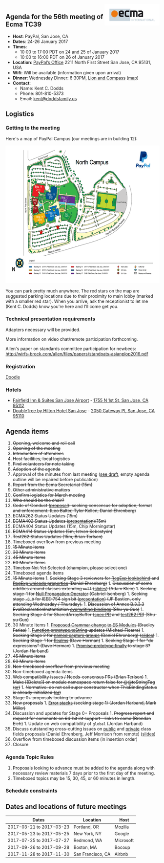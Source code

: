 <img src="../images/Ecma_RVB-003.jpg" align="right" height="70" alt="" />

## Agenda for the 56th meeting of Ecma TC39

- **Host**: PayPal, San Jose, CA
- **Dates**: 24-26 January 2017
- **Times**:
  - 10:00 to 17:00 PDT on 24 and 25 of January 2017
  - 10:00 to 16:00 PDT on 26 of January 2017
- **Location**:
  [PayPal’s Office](https://www.google.com/maps/place/PayPal/@37.376941,-121.9248805,17z/data=!3m1!4b1!4m5!3m4!1s0x808fcbe88aee163b:0xd6064b10b2260381!8m2!3d37.3769368!4d-121.9226918)
  2211 North First Street
  San Jose, CA 95131, USA
- **Wifi**: Will be available (information given upon arrival)
- **Dinner**:
  Wednesday Dinner: 6:30PM, [Lion and Compass](http://lionandcompass.com/) ([map](https://www.google.com/maps/place/1023+N+Fair+Oaks+Ave,+Sunnyvale,+CA+94089/@37.3989538,-122.0117916,19z/data=!4m13!1m7!3m6!1s0x808fb7cb2e8ac697:0x32d54c9afe825375!2s1023+N+Fair+Oaks+Ave,+Sunnyvale,+CA+94089!3b1!8m2!3d37.3989907!4d-122.0121922!3m4!1s0x808fb7cb2e8ac697:0x32d54c9afe825375!8m2!3d37.3989907!4d-122.0121922))
- **Contact**:
  - Name: Kent C. Dodds
  - Phone: 801-810-5373
  - Email: kent@doddsfamily.us

## Logistics

### Getting to the meeting

Here's a map of PayPal Campus (our meetings are in building 12):

<a href="https://raw.githubusercontent.com/tc39/agendas/master/images/PayPal%20Campus.png"><img src="../images/PayPal%20Campus.png" height="450" alt="PayPal campus map" /></a>

You can park pretty much anywhere. The red stars on the map are suggested parking locations due to their proximity to main lobby (marked with a smaller red star). When you arrive, ask the receptionist to let me (Kent C. Dodds) know you're here and I'll come get you.

### Technical presentation requirements

Adapters necessary will be provided.

More information on video chat/remote participation forthcoming.

Allen's paper on standards committee participation for newbees: http://wirfs-brock.com/allen/files/papers/standpats-asianplop2016.pdf

### Registration

[Doodle](https://ecma-international.doodle.com/poll/anzg2zzzmakxgbte)

### Hotels

- [Fairfield Inn & Suites San Jose Airport](http://www.marriott.com/hotels/travel/sjcfi-fairfield-inn-and-suites-san-jose-airport/?scid=bb1a189a-fec3-4d19-a255-54ba596febe2) - [1755 N 1st St, San Jose, CA 95112](https://www.google.com/maps/place/Fairfield+Inn+%26+Suites+San+Jose+Airport/@37.3727714,-121.9153808,16z/data=!4m8!1m2!2m1!1shotels!3m4!1s0x0:0x4f8165f7ebc377be!8m2!3d37.3707189!4d-121.9174276)
- [DoubleTree by Hilton Hotel San Jose](http://doubletree3.hilton.com/en/hotels/california/doubletree-by-hilton-hotel-san-jose-JOSE-DT/index.html) - [2050 Gateway Pl, San Jose, CA 95110](https://www.google.com/maps/place/DoubleTree+by+Hilton+Hotel+San+Jose/@37.3727714,-121.9153808,16z/data=!4m8!1m2!2m1!1shotels!3m4!1s0x0:0x143d6b946b2164f5!8m2!3d37.3718507!4d-121.9227009)

## Agenda items

1. ~~Opening, welcome and roll call~~
  1. ~~Opening of the meeting~~
  1. ~~Introduction of attendees~~
  1. ~~Host facilities, local logistics~~
1. ~~Find volunteers for note taking~~
1. ~~Adoption of the agenda~~
1. Approval of the minutes from last meeting ([see draft](https://github.com/tc39/agendas/blob/master/2017/tc39-2016-052.pdf), empty agenda outline will be repaired before publication)
1. ~~Report from the Ecma Secretariat (15m)~~
1. ~~Other administrative matters~~
  1. ~~Confirm logistics for March meeting~~
  1. ~~Who should be the chair?~~
  1. ~~Code of Conduct ([proposal](https://github.com/tkellen/tc39-code-of-conduct-proposal)): seeking consensus for adoption, format and enforcement. (Leo Balter, Tyler Kellen, Daniel Ehrenberg)~~
1. ~~ECMA262 Status Updates (15m)~~
1. ~~ECMA402 Status Updates ([presentation](https://docs.google.com/presentation/d/1w-dhlVfbstl8MO0onMc04julUkk3WtKzTuQLN2Vz6-Y/edit?usp=sharing))(15m)~~
1. ECMA404 Status Updates (15m, Chip Morningstar)
1. ~~ECMA414 Status Updates (5m, Istvan Sebestyén)~~
1. ~~Test262 Status Updates (15m, Brian Terlson)~~
1. ~~Timeboxed overflow from previous meeting~~
  1. ~~15 Minute Items~~
  1. ~~30 Minute Items~~
  1. ~~45 Minute Items~~
  1. ~~60 Minute Items~~
  1. ~~Timebox Not Yet Selected (champion, please select one)~~
1. Timeboxed agenda items
  1. ~~15 Minute Items~~
    1. ~~Seeking Stage 3 reviewers for [RegExp lookbehind](https://github.com/tc39/proposal-regexp-lookbehind) and [RegExp Unicode properties](https://github.com/tc39/proposal-regexp-unicode-property-escapes) (Daniel Ehrenberg)~~
    1. ~~Discussion of some oddities around classes extending `null` ([slides](https://docs.google.com/presentation/d/1makDPBGA3fo-jjOpjhD97_GqlKRQHvh9Mya-B2Spxng/edit?usp=sharing)) (Adam Klein)~~
    1. ~~Seeking stage-1 for [Null Propagation Operator](https://docs.google.com/presentation/d/11O_wIBBbZgE1bMVRJI8kGnmC6dWCBOwutbN9SWOK0fU/view) (Gabriel Isenberg)~~
    1. ~~Seeking stage `-0.0` for IEEE-754 sign bit ([presentation](http://jfbastien.github.io/papers/Math.signbit.html)) (JF Bastien, only attending Wednesday / Thursday).~~
    1. ~~Discussion of Annex B.3.3.3 EvalDeclarationInstantiation [overwriting bindings](https://github.com/tc39/ecma262/issues/753) (Shu-yu Guo)~~
    1. ~~Seeking Stage 4 for SharedArrayBuffer ([spec PR](https://github.com/tc39/ecma262/pull/769) and [test262 PR](https://github.com/tc39/test262/pull/839)) (Shu-yu Guo)~~
  1. 30 Minute Items
    1. ~~[Proposed Grammar change to ES Modules](https://github.com/bmeck/UnambiguousJavaScriptGrammar) (Bradley Farias)~~
    1. ~~[Function.prototype.toString](https://github.com/tc39/Function-prototype-toString-revision) updates (Michael Ficarra)~~
    1. ~~Seeking Stage 2 for [named capture groups](https://tc39.github.io/proposal-regexp-named-groups/) (Daniel Ehrenberg) ([slides](https://docs.google.com/presentation/d/1fx5S4DpuD7z4K6ItFW7BjbvYPiuQNxU2769F5YhGP3o/edit#slide=id.p3))~~
    1. ~~Seeking Stage-1 for [Realms](https://github.com/caridy/proposal-realms) (Dave Herman)~~
    1. ~~Seeking Stage-1 for "do expressions" (Dave Herman)~~
    1. ~~[Promise.prototype.finally](https://github.com/tc39/proposal-promise-finally) to stage 3? (Jordan Harband)~~
  1. ~~45 Minute Items~~
  1. ~~60 Minute Items~~
1. ~~Non-timeboxed overflow from previous meeting~~
1. Non-timeboxed agenda items
  1. ~~Web compatibility issues / Needs-consensus PRs (Brian Terlson)~~
    1. ~~Make [[Delete]] on module namespace return false for @@toStringTag ([pr](https://github.com/tc39/ecma262/pull/767))~~
    1. ~~Normative: do not call super constructor when ThisBindingStatus is already initialized ([pr](https://github.com/tc39/ecma262/pull/762))~~
  1. ~~Stage 0+ proposals looking to advance~~
  1. ~~New proposals~~
    1. ~~[Error stacks](https://github.com/ljharb/proposal-error-stacks) (seeking stage 1) (Jordan Harband, Mark Miller)~~
  1. Discussion and updates for Stage 0+ Proposals
    1. ~~Progress report and request for comments on 64-bit int support - links to come (Brendan Eich)~~
    1. Update on web compatibility of `global` (Jordan Harband)
  1. Discuss outstanding cross-cutting issues on [public](https://github.com/tc39/proposal-class-public-fields/) and [private](http://github.com/tc39/proposal-private-fields/) class fields proposals (Daniel Ehrenberg, Jeff Morrison from remote) ([slides](https://docs.google.com/presentation/d/1yXsRdAJO7OdxF0NmZs2N8ySSrQwKp3D77vZXbQOWbMs/edit))
1. Overflow from timeboxed discussion items (in insertion order)
1. Closure

### Agenda Topic Rules

1. Proposals looking to advance must be added to the agenda along with necessary review materials 7 days prior to the first day of the meeting.
1. Timeboxed topics may be 15, 30, 45, or 60 minutes in length.

### Schedule constraints

## Dates and locations of future meetings

| Dates                    | Location          | Host       |
|--------------------------|-------------------|------------|
| 2017-03-21 to 2017-03-23 | Portland, OR      | Mozilla    |
| 2017-05-23 to 2017-05-25 | New York, NY      | Google     |
| 2017-07-25 to 2017-07-27 | Redmond, WA       | Microsoft  |
| 2017-09-26 to 2017-09-28 | Boston, MA        | Bocoup     |
| 2017-11-28 to 2017-11-30 | San Francisco, CA | Airbnb     |
